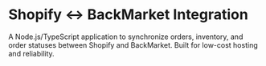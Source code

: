 # Shopify ↔ BackMarket Integration

A Node.js/TypeScript application to synchronize orders, inventory, and order statuses between Shopify and BackMarket. Built for low-cost hosting and reliability.
